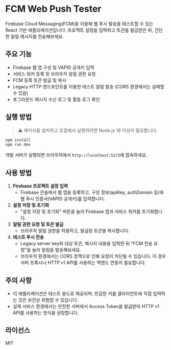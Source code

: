 # FCM Web Push Tester

Firebase Cloud Messaging(FCM)을 이용해 웹 푸시 발송을 테스트할 수 있는 React 기반 애플리케이션입니다. 프로젝트 설정을 입력하고 토큰을 발급받은 뒤, 간단한 알림 메시지를 전송해보세요.

## 주요 기능

- Firebase 웹 앱 구성 및 VAPID 공개키 입력
- 서비스 워커 등록 및 브라우저 알림 권한 요청
- FCM 등록 토큰 발급 및 복사
- Legacy HTTP 엔드포인트를 이용한 테스트 알림 발송 (CORS 환경에서는 실패할 수 있음)
- 포그라운드 메시지 수신 로그 및 활동 로그 확인

## 실행 방법

> ⚠️ 패키지를 설치하고 로컬에서 실행하려면 Node.js 18 이상이 필요합니다.

```bash
npm install
npm run dev
```

개발 서버가 실행되면 브라우저에서 `http://localhost:5173`에 접속하세요.

## 사용 방법

1. **Firebase 프로젝트 설정 입력**
   - Firebase 콘솔에서 웹 앱을 등록하고, 구성 정보(apiKey, authDomain 등)와 웹 푸시 인증서(VAPID 공개키)를 입력합니다.
2. **설정 저장 및 초기화**
   - "설정 저장 및 초기화" 버튼을 눌러 Firebase 앱과 서비스 워커를 초기화합니다.
3. **알림 권한 요청 및 토큰 발급**
   - 브라우저 알림 권한을 허용하고, 발급된 토큰을 복사합니다.
4. **테스트 푸시 전송**
   - Legacy server key와 대상 토큰, 메시지 내용을 입력한 뒤 "FCM 전송 요청"을 눌러 알림을 발송해보세요.
   - 브라우저 환경에서는 CORS 정책으로 인해 요청이 차단될 수 있습니다. 이 경우 서버 프록시나 HTTP v1 API를 사용하는 백엔드 연동이 필요합니다.

## 주의 사항

- 이 애플리케이션은 테스트 용도로 제공되며, 민감한 키를 클라이언트에 직접 입력하는 것은 보안상 위험할 수 있습니다.
- 실제 서비스 환경에서는 안전한 서버에서 Access Token을 발급받아 HTTP v1 API를 사용하는 방식을 권장합니다.

## 라이선스

MIT
